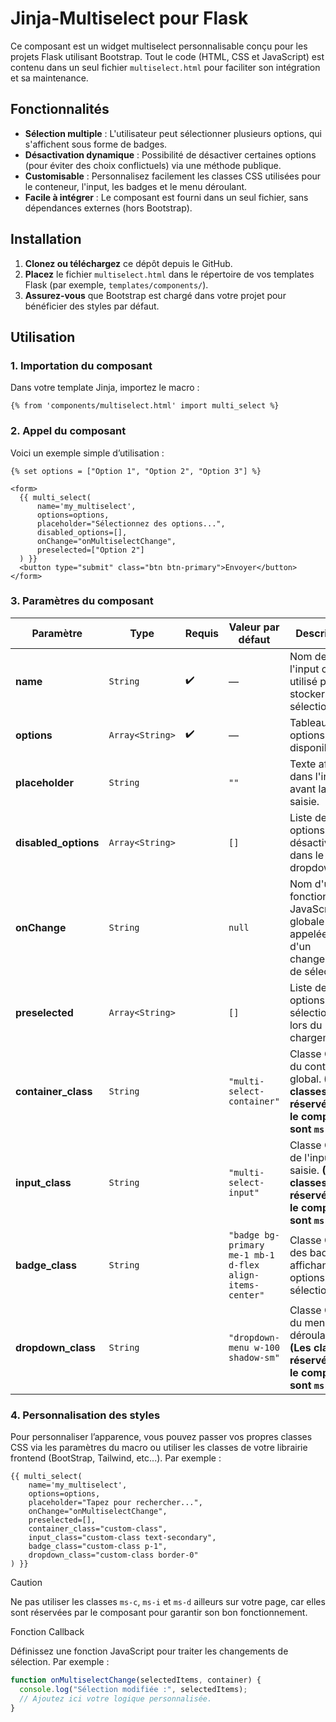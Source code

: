 # Jinja-Multiselect pour Flask

Ce composant est un widget multiselect personnalisable conçu pour les projets Flask utilisant Bootstrap. Tout le code (HTML, CSS et JavaScript) est contenu dans un seul fichier `multiselect.html` pour faciliter son intégration et sa maintenance.

## Fonctionnalités

- **Sélection multiple** : L'utilisateur peut sélectionner plusieurs options, qui s'affichent sous forme de badges.
- **Désactivation dynamique** : Possibilité de désactiver certaines options (pour éviter des choix conflictuels) via une méthode publique.
- **Customisable** : Personnalisez facilement les classes CSS utilisées pour le conteneur, l'input, les badges et le menu déroulant.
- **Facile à intégrer** : Le composant est fourni dans un seul fichier, sans dépendances externes (hors Bootstrap).

## Installation

1. **Clonez ou téléchargez** ce dépôt depuis le GitHub.
2. **Placez** le fichier `multiselect.html` dans le répertoire de vos templates Flask (par exemple, `templates/components/`).
3. **Assurez-vous** que Bootstrap est chargé dans votre projet pour bénéficier des styles par défaut.

## Utilisation

### 1. Importation du composant

Dans votre template Jinja, importez le macro :

```jinja
{% from 'components/multiselect.html' import multi_select %}
```

### 2. Appel du composant

Voici un exemple simple d’utilisation :

```jinja
{% set options = ["Option 1", "Option 2", "Option 3"] %}

<form>
  {{ multi_select(
      name='my_multiselect',
      options=options,
      placeholder="Sélectionnez des options...",
      disabled_options=[],        
      onChange="onMultiselectChange",  
      preselected=["Option 2"]   
  ) }}
  <button type="submit" class="btn btn-primary">Envoyer</button>
</form>
```

### 3. Paramètres du composant

| Paramètre             | Type             | Requis | Valeur par défaut                                       | Description                                                                                  | Exemple                          |
|-----------------------|------------------|--------|------------------------------------------------|----------------------------------------------------------------------------------------------|-------------------------------------------|
| **name** | `String`  |    :heavy_check_mark:   | —                                                       | Nom de l'input caché utilisé pour stocker la sélection.                                      | `"my_multiselect"`                          |
| **options**         | `Array<String>`|    :heavy_check_mark:  | —                                                       | Tableau des options disponibles.                                                             | `["Option 1", "Option 2", "Option 3"]`        |
| **placeholder**      | `String` |        | `""`                                                      | Texte affiché dans l'input avant la saisie.                                                  | `"Sélectionnez des options..."`             |
| **disabled_options**  | `Array<String>`|  | `[]`                                                    | Liste des options à désactiver dans le dropdown.                                             | `["Option 2"]`                              |
| **onChange**          | `String`  |       | `null`                                                  | Nom d'une fonction JavaScript globale appelée lors d'un changement de sélection.             | `"onMultiselectChange"`                     |
| **preselected**     | `Array<String>` | | `[]`                                                    | Liste des options déjà sélectionnées lors du chargement.                                     | `["Option 2"]`                              |
| **container_class**  | `String`   |      | `"multi-select-container"`                              | Classe CSS du conteneur global. **(Les classes réservées par le composant sont `ms-c`.)**      | `"custom-container"`                        |
| **input_class**      | `String`   |      | `"multi-select-input"`                                  | Classe CSS de l'input de saisie. **(Les classes réservées par le composant sont `ms-i`.)**      | `"custom-input"`                            |
| **badge_class**      | `String`   |      | `"badge bg-primary me-1 mb-1 d-flex align-items-center"`  | Classe CSS des badges affichant les options sélectionnées.                                   | `"custom-badge"`                            |
| **dropdown_class**   | `String`    |     | `"dropdown-menu w-100 shadow-sm"`                       | Classe CSS du menu déroulant. **(Les classes réservées par le composant sont `ms-d`.)**         | `"custom-dropdown"`                         |

### 4. Personnalisation des styles

Pour personnaliser l’apparence, vous pouvez passer vos propres classes CSS via les paramètres du macro ou utiliser les classes de votre librairie frontend (BootStrap, Tailwind, etc...). Par exemple :

```jinja
{{ multi_select(
    name='my_multiselect',
    options=options,
    placeholder="Tapez pour rechercher...",
    onChange="onMultiselectChange",
    preselected=[],
    container_class="custom-class",
    input_class="custom-class text-secondary",
    badge_class="custom-class p-1",
    dropdown_class="custom-class border-0"
) }}
```
> [!CAUTION]
> Ne pas utiliser les classes `ms-c`, `ms-i` et `ms-d` ailleurs sur votre page, car elles sont réservées par le composant pour garantir son bon fonctionnement.

Fonction Callback

Définissez une fonction JavaScript pour traiter les changements de sélection. Par exemple :
```js
function onMultiselectChange(selectedItems, container) {
  console.log("Sélection modifiée :", selectedItems);
  // Ajoutez ici votre logique personnalisée.
}
```
